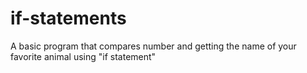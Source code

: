 # if-statements
A basic program that compares number and getting the name of your favorite animal using "if statement"
